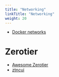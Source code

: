 ```yaml
---
title: "Networking"
linkTitle: "Networking"
weight: 20
---
```


* [Docker networks](https://geek-cookbook.funkypenguin.co.nz/reference/networks/)

# Zerotier

* [Awesome Zerotier](https://github.com/zerotier/awesome-zerotier)
* [ztncui](https://key-networks.com/ztncui/)
